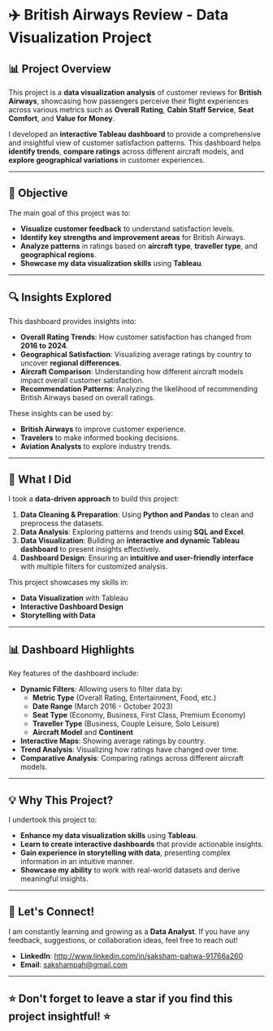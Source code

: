 # ✈️ British Airways Review - Data Visualization Project

## 📊 Project Overview
This project is a **data visualization analysis** of customer reviews for **British Airways**, showcasing how passengers perceive their flight experiences across various metrics such as **Overall Rating**, **Cabin Staff Service**, **Seat Comfort**, and **Value for Money**.  

I developed an **interactive Tableau dashboard** to provide a comprehensive and insightful view of customer satisfaction patterns. This dashboard helps **identify trends**, **compare ratings** across different aircraft models, and **explore geographical variations** in customer experiences.  

---

## 🎯 Objective
The main goal of this project was to:
- **Visualize customer feedback** to understand satisfaction levels.  
- **Identify key strengths and improvement areas** for British Airways.  
- **Analyze patterns** in ratings based on **aircraft type**, **traveller type**, and **geographical regions**.  
- **Showcase my data visualization skills** using **Tableau**.  

---

## 🔍 Insights Explored
This dashboard provides insights into:  
- **Overall Rating Trends**: How customer satisfaction has changed from **2016 to 2024**.  
- **Geographical Satisfaction**: Visualizing average ratings by country to uncover **regional differences**.  
- **Aircraft Comparison**: Understanding how different aircraft models impact overall customer satisfaction.  
- **Recommendation Patterns**: Analyzing the likelihood of recommending British Airways based on overall ratings.  

These insights can be used by:  
- **British Airways** to improve customer experience.  
- **Travelers** to make informed booking decisions.  
- **Aviation Analysts** to explore industry trends.  

---

## 🚀 What I Did
I took a **data-driven approach** to build this project:  
1. **Data Cleaning & Preparation**: Using **Python and Pandas** to clean and preprocess the datasets.  
2. **Data Analysis**: Exploring patterns and trends using **SQL and Excel**.  
3. **Data Visualization**: Building an **interactive and dynamic Tableau dashboard** to present insights effectively.  
4. **Dashboard Design**: Ensuring an **intuitive and user-friendly interface** with multiple filters for customized analysis.  

This project showcases my skills in:
- **Data Visualization** with Tableau  
- **Interactive Dashboard Design**  
- **Storytelling with Data**  

---

## 📊 Dashboard Highlights

Key features of the dashboard include:
- **Dynamic Filters**: Allowing users to filter data by:
  - **Metric Type** (Overall Rating, Entertainment, Food, etc.)  
  - **Date Range** (March 2016 - October 2023)  
  - **Seat Type** (Economy, Business, First Class, Premium Economy)  
  - **Traveller Type** (Business, Couple Leisure, Solo Leisure)  
  - **Aircraft Model** and **Continent**  
- **Interactive Maps**: Showing average ratings by country.  
- **Trend Analysis**: Visualizing how ratings have changed over time.  
- **Comparative Analysis**: Comparing ratings across different aircraft models.  

---

## 💡 Why This Project?
I undertook this project to:
- **Enhance my data visualization skills** using **Tableau**.  
- **Learn to create interactive dashboards** that provide actionable insights.  
- **Gain experience in storytelling with data**, presenting complex information in an intuitive manner.  
- **Showcase my ability** to work with real-world datasets and derive meaningful insights.  

---

## 🤝 Let's Connect!
I am constantly learning and growing as a **Data Analyst**. If you have any feedback, suggestions, or collaboration ideas, feel free to reach out!  

- **LinkedIn**: http://www.linkedin.com/in/saksham-pahwa-91766a260
- **Email**: sakshampah@gmail.com  

---

## ⭐ Don't forget to leave a star if you find this project insightful! ⭐
